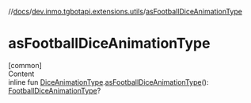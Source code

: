 //[docs](../../index.md)/[dev.inmo.tgbotapi.extensions.utils](index.md)/[asFootballDiceAnimationType](as-football-dice-animation-type.md)



# asFootballDiceAnimationType  
[common]  
Content  
inline fun [DiceAnimationType](../dev.inmo.tgbotapi.types.dice/-dice-animation-type/index.md).[asFootballDiceAnimationType](as-football-dice-animation-type.md)(): [FootballDiceAnimationType](../dev.inmo.tgbotapi.types.dice/-football-dice-animation-type/index.md)?  



